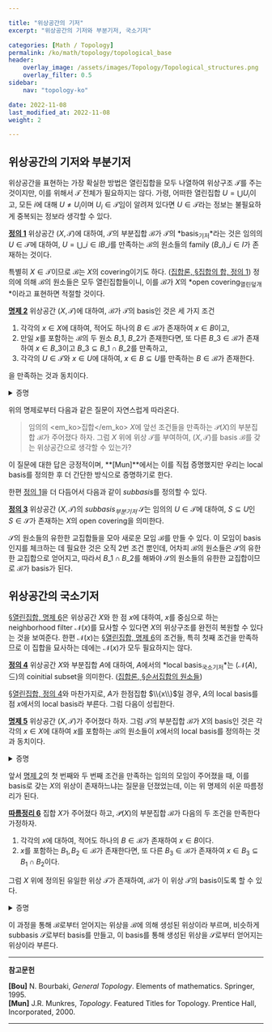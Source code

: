 ```yaml
---

title: "위상공간의 기저"
excerpt: "위상공간의 기저와 부분기저, 국소기저"

categories: [Math / Topology]
permalink: /ko/math/topology/topological_base
header:
    overlay_image: /assets/images/Topology/Topological_structures.png
    overlay_filter: 0.5
sidebar: 
    nav: "topology-ko"

date: 2022-11-08
last_modified_at: 2022-11-08
weight: 2

---
```


## 위상공간의 기저와 부분기저

위상공간을 표현하는 가장 확실한 방법은 열린집합을 모두 나열하여 위상구조 $\mathcal{T}$를 주는 것이지만, 이를 위해서 $\mathcal{T}$ 전체가 필요하지는 않다. 가령, 어떠한 열린집합 $U=\bigcup U_i$이고, 모든 $i$에 대해 $U\neq U_i$이며 $U_i\in\mathcal{T}$임이 알려져 있다면 $U\in\mathcal{T}$라는 정보는 불필요하게 중복되는 정보라 생각할 수 있다.

<div class="definition" markdown="1">

<ins id="df1">**정의 1**</ins> 위상공간 $(X,\mathcal{T})$에 대하여, $\mathcal{T}$의 부분집합 $\mathcal{B}$가 $\mathcal{T}$의 *basis<sub>기저</sub>*라는 것은 임의의 $U\in\mathcal{T}$에 대하여, $U=\bigcup\_{i\in I} B\_i$를 만족하는 $\mathcal{B}$의 원소들의 family $(B\_i)\_{i\in I}$가 존재하는 것이다.

</div>

특별히 $X\in\mathcal{T}$이므로 $\mathcal{B}$는 $X$의 covering이기도 하다. ([집합론, §집합의 합, 정의 1](/ko/math/set_theory/sum_of_sets#df1)) 정의에 의해 $\mathcal{B}$의 원소들은 모두 열린집합들이니, 이를 $\mathcal{B}$가 $X$의 *open covering<sub>열린덮개</sub>*이라고 표현하면 적절할 것이다.

<div class="proposition" markdown="1">

<ins id="pp2">**명제 2**</ins> 위상공간 $(X,\mathcal{T})$에 대하여, $\mathcal{B}$가 $\mathcal{T}$의 basis인 것은 세 가지 조건

1. 각각의 $x\in X$에 대하여, 적어도 하나의 $B\in \mathcal{B}$가 존재하여 $x\in B$이고,
2. 만일 $x$를 포함하는 $\mathcal{B}$의 두 원소 $B\_1$, $B\_2$가 존재한다면, 또 다른 $B\_3\in\mathcal{B}$가 존재하여 $x\in B\_3$이고 $B\_3\subseteq B\_1\cap B\_2$를 만족하고,
3. 각각의 $U\in\mathcal{T}$와 $x\in U$에 대하여, $x\in B\subseteq U$를 만족하는 $B\in\mathcal{B}$가 존재한다.

을 만족하는 것과 동치이다.
</div>
<details class="proof" markdown="1">
<summary>증명</summary>

우선 $\mathcal{B}$가 $\mathcal{T}$의 basis라 가정하자. 그럼 $\mathcal{B}$는 $X$의 open covering이므로, 1번 조건이 자명하게 성립된다. 

한편, $B\_1$, $B\_2$가 2번 조건과 같이 주어졌다면, $B\_1\cap B\_2$도 열린집합이므로 $B\_1\cap B\_2=\bigcup\_{i\in I} B\_i$를 만족하는 $\mathcal{B}$의 원소들의 family $(B\_i)\_{i\in I}$가 존재한다. 이 때, $(B\_i)\_{i\in I}$는 $B\_1\cap B\_2$의 open covering이므로, 1번 조건과 마찬가지로 2번 조건도 자명하게 성립된다. 여기에서 $B\_1\cap B\_2$를 임의의 열린집합 $U$로 바꾸면 3번을 얻는다.

거꾸로 세 개의 조건이 만족된다고 가정하고, 임의의 열린집합 $U$를 택하자. 그럼 $x\in U$에 대해, 3번 조건에 의해 $x\in B\_x\subseteq U$를 만족하는 $B\_x\in\mathcal{B}$가 존재한다. 이제 $U=\bigcup\_{x\in U} B\_x$이므로, 증명 끝.  

</details>

위의 명제로부터 다음과 같은 질문이 자연스럽게 따라온다.

> 임의의 <em_ko>집합</em_ko> $X$에 앞선 조건들을 만족하는 $\mathcal{P}(X)$의 부분집합 $\mathcal{B}$가 주어졌다 하자. 그럼 $X$ 위에 위상 $\mathcal{T}$를 부여하여, $(X,\mathcal{T})$를 basis $\mathcal{B}$를 갖는 위상공간으로 생각할 수 있는가?

이 질문에 대한 답은 긍정적이며, **[Mun]**에서는 이를 직접 증명했지만 우리는 local basis를 정의한 후 더 간단한 방식으로 증명하기로 한다.

한편 [정의 1](#df1)을 더 다듬어서 다음과 같이 *subbasis*를 정의할 수 있다.

<div class="definition" markdown="1">

<ins id="df3">**정의 3**</ins> 위상공간 $(X,\mathcal{T})$의 *subbasis<sub>부분기저</sub>* $\mathcal{S}$는 임의의 $U\in\mathcal{T}$에 대하여, $S\subseteq U$인 $S\in\mathcal{S}$가 존재하는 $X$의 open covering을 의미한다.

</div>

$\mathcal{S}$의 원소들의 유한한 교집합들을 모아 새로운 모임 $\mathcal{B}$를 만들 수 있다. 이 모임이 basis인지를 체크하는 데 필요한 것은 오직 2번 조건 뿐인데, 어차피 $\mathcal{B}$의 원소들은 $\mathcal{S}$의 유한한 교집합으로 얻어지고, 따라서 $B\_1\cap B\_2$를 해봐야 $\mathcal{S}$의 원소들의 유한한 교집합이므로 $\mathcal{B}$가 basis가 된다. 

## 위상공간의 국소기저

[§열린집합, 명제 6](/ko/math/topology/open_sets#pp6)은 위상공간 $X$와 한 점 $x$에 대하여, $x$를 중심으로 하는 neighborhood filter $\mathcal{N}(x)$를 묘사할 수 있다면 $X$의 위상구조를 완전히 복원할 수 있다는 것을 보여준다. 한편 $\mathcal{N}(x)$는 [§열린집합, 명제 6](/ko/math/topology/open_sets#pp6)의 조건들, 특히 첫째 조건을 만족하므로 이 집합을 묘사하는 데에는 $\mathcal{N}(x)$가 모두 필요하지는 않다.

<div class="definition" markdown="1">

<ins id="df4">**정의 4**</ins> 위상공간 $X$와 부분집합 $A$에 대하여, $A$에서의 *local basis<sub>국소기저</sub>*는 $(\mathcal{N}(A),\subseteq)$의 coinitial subset을 의미한다. ([집합론, §순서집합의 원소들](/ko/math/set_theory/elements_in_ordered_set))

</div>

[§열린집합, 정의 4](/ko/math/topology/open_sets#df4)와 마찬가지로, $A$가 한점집합 $\\{x\\}$일 경우, $A$의 local basis를 점 $x$에서의 local basis라 부른다. 그럼 다음이 성립한다.

<div class="proposition" markdown="1">

<ins id="pp5">**명제 5**</ins> 위상공간 $(X,\mathcal{T})$가 주어졌다 하자. 그럼 $\mathcal{T}$의 부분집합 $\mathcal{B}$가 $X$의 basis인 것은 각각의 $x\in X$에 대하여 <phrase>$x$를 포함하는 $\mathcal{B}$의 원소들</phrase>이 $x$에서의 local basis를 정의하는 것과 동치이다.

</div>
<details class="proof" markdown="1">
<summary>증명</summary>

편의상 $\mathcal{B}$의 원소들 중 $x$를 포함하는 것들을 모두 모아 이들을 $\mathcal{B}(x)$라 적자. 

우선 $\mathcal{B}$가 $X$의 basis라 하고, 임의의 점 $x\in X$와 근방 $V$를 택하자. 그럼 $x\in U\subseteq V$이도록 하는 열린집합 $U$가 존재한다. 이제 $\mathcal{B}$는 $X$의 basis이므로, $U=\bigcup U_i$이도록 하는 $U_i\in\mathcal{B}$들이 존재한다. $x\in U$이므로, 어떤 $i$에 대해 $x\in U_i$이고 따라서 $U_i\in\mathcal{B}(x)$이다. 

거꾸로 주어진 조건을 만족하는 $\mathcal{B}$가 주어졌다 하고, 임의의 열린집합 $U$가 주어졌다 하자. 그럼 임의의 $x\in U$에 대하여 $U\in\mathcal{N}(x)$이므로, 주어진 조건으로부터 적당한 $V(x)\in\mathcal{B}(x)$가 존재하여 $x\in V(x)\subseteq U$이도록 할 수 있다. 이제 $U=\bigcup V(x)$이므로 원하는 결과를 얻는다.

</details>

앞서 [명제 2](#pp2)의 첫 번째와 두 번째 조건을 만족하는 임의의 모임이 주어졌을 때, 이를 basis로 갖는 $X$의 위상이 존재하느냐는 질문을 던졌었는데, 이는 위 명제의 쉬운 따름정리가 된다.

<div class="proposition" markdown="1">

<ins id="crl6">**따름정리 6**</ins> 집합 $X$가 주어졌다 하고, $\mathcal{P}(X)$의 부분집합 $\mathcal{B}$가 다음의 두 조건을 만족한다 가정하자.

1. 각각의 $x$에 대하여, 적어도 하나의 $B\in\mathcal{B}$가 존재하여 $x\in B$이다.
2. $x$를 포함하는 $B_1,B_2\in\mathcal{B}$가 존재한다면, 또 다른 $B_3\in\mathcal{B}$가 존재하여 $x\in B_3\subseteq B_1\cap B_2$이다.

그럼 $X$ 위에 정의된 유일한 위상 $\mathcal{T}$가 존재하여, $\mathcal{B}$가 이 위상 $\mathcal{T}$의 basis이도록 할 수 있다.

</div>
<details class="proof" markdown="1">
<summary>증명</summary>

$\mathcal{B}(x)$를 앞선 명제의 증명에서와 같이 <phrase>$\mathcal{B}$의 원소들 중 $x$를 포함하는 것들의 모임</phrase>으로 정의하자. 또,

$$\mathcal{N}(x)=\mathop{\uparrow}\mathcal{B}(x):=\bigcup_{B\in\mathcal{B}}\mathop{\uparrow}B$$

으로 정의하자. 즉 $\mathcal{N}(x)$는 주어진 $x\in X$를 포함하는 $\mathcal{B}$의 원소, 그리고 이 원소보다 큰 $\mathcal{P}(X)$의 원소들을 모두 포함하는 모임이다.

- 임의의 $V\in\mathcal{N}(x)$에 대하여, $V\subseteq V'$라 하자. $\mathcal{N}(x)$의 정의에 의하여, $U\subseteq V$를 만족하는 $U\in\mathcal{B}(x)$가 존재하며, 이러한 $U$에 대해 $U\subseteq V'$이므로 $V'\in\mathcal{N}(x)$이다.
- $\mathcal{N}(x)$의 원소들 $V_1,\ldots, V_n$이 주어졌다 하자. 그럼 $U_i\subseteq V_i$를 만족하는 $U_i\in\mathcal{B}(x)$들이 존재한다. [명제 2](#pp2)의 두 번째 조건을 귀납적으로 사용하면, 적당한 $U\in\mathcal{B}(x)$가 존재하여 $U\subseteq U_1\cap\cdots\cap U_n$임을 알 수 있다. 특히 $U\subseteq V_1\cap\cdots\cap V_n$이므로, $V_1\cap\cdots\cap V_n\in\mathcal{N}(x)$이다.
- $\mathcal{N}(x)$의 임의의 원소 $V$에 대하여, $W\subseteq V$를 만족하는 $W\in\mathcal{B}(x)$가 존재하므로 $x\in V$이다.
- $\mathcal{N}(x)$의 임의의 원소 $V$에 대하여, $W\subseteq V$를 만족하는 $W\in\mathcal{B}(x)$를 택하자. 그럼 임의의 $W\in\mathcal{B}$이며, 따라서 임의의 $y\in W$에 대해 $W\in\mathcal{B}(y)$이다. $W\subseteq V$이므로, 이로부터 $V\in\mathcal{N}(y)$가 모든 $y$에 대해 성립함을 안다.

이제 [§열린집합, 명제 6](/ko/math/topology/open_sets#pp6)을 적용하여 위상공간 $\mathcal{T}$를 얻을 수 있고, 이 위상공간에서 $\mathcal{B}(x)$는 $x$에서의 local basis가 되므로 [명제 5](#pp5)에 의해 $\mathcal{B}$는 $\mathcal{T}$의 basis가 된다.

</details>

이 과정을 통해 $\mathcal{B}$로부터 얻어지는 위상을 $\mathcal{B}$에 의해 생성된 위상이라 부르며, 비슷하게 subbasis $\mathcal{S}$로부터 basis를 만들고, 이 basis를 통해 생성된 위상을 $\mathcal{S}$로부터 얻어지는 위상이라 부른다.

---

**참고문헌**

**[Bou]** N. Bourbaki, <i>General Topology</i>. Elements of mathematics. Springer, 1995.  
**[Mun]** J.R. Munkres, <i>Topology</i>. Featured Titles for Topology. Prentice Hall, Incorporated, 2000.

---